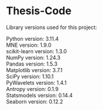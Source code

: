# Thesis-Code

Library versions used for this project:

Python version: 3.11.4 <br/>
MNE version: 1.9.0 <br/>
scikit-learn version: 1.3.0 <br/>
NumPy version: 1.24.3 <br/>
Pandas version: 1.5.3 <br/>
Matplotlib version: 3.7.1 <br/>
SciPy version: 1.10.1 <br/>
PyWavelets version: 1.4.1 <br/>
Antropy version: 0.1.9 <br/>
Statsmodels version: 0.14.4 <br/>
Seaborn version: 0.12.2 <br/>
